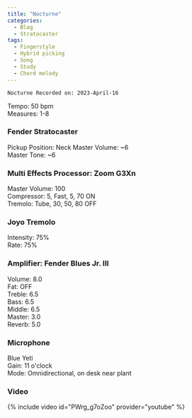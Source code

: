 ```yaml
---
title: "Nocturne"
categories:
  - Blog
  - Stratocaster
tags:
  - Fingerstyle
  - Hybrid picking
  - Song
  - Study
  - Chord melody
---
```

`Nocturne Recorded on: 2023-April-16`

Tempo: 50 bpm   
Measures: 1-8

### Fender Stratocaster  
Pickup Position: Neck 
Master Volume: ~6  
Master Tone: ~6 
### Multi Effects Processor: Zoom G3Xn
Master Volume: 100   
Compressor: 5, Fast, 5, 70 ON  
Tremolo: Tube, 30, 50, 80 OFF  
### Joyo Tremolo
Intensity: 75%  
Rate: 75%  
### Amplifier: Fender Blues Jr. III
Volume: 8.0  
Fat: OFF  
Treble: 6.5  
Bass: 6.5  
Middle: 6.5  
Master: 3.0  
Reverb: 5.0  
### Microphone  
Blue Yeti   
Gain: 11 o'clock   
Mode: Omnidirectional, on desk near plant  
### Video
{% include video id="PWrg_g7oZoo" provider="youtube" %}